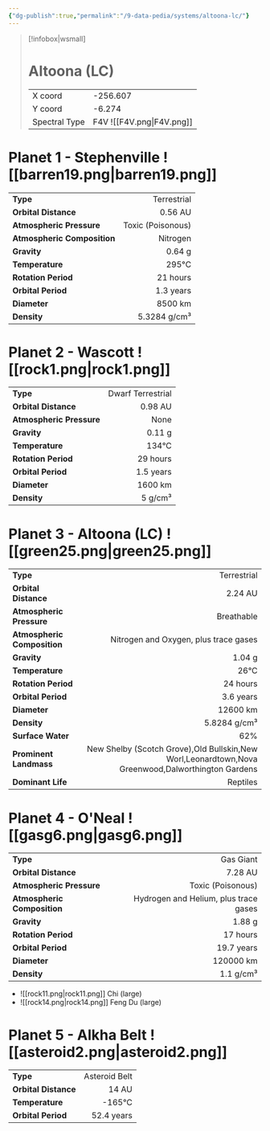```yaml
---
{"dg-publish":true,"permalink":"/9-data-pedia/systems/altoona-lc/"}
---
```


> [!infobox|wsmall]
> # Altoona (LC)
> | | |
> | - | - |
> | X coord | -256.607 |
> | Y coord| -6.274 |
> | Spectral Type | F4V ![[F4V.png\|F4V.png]] |

# Planet 1 - Stephenville ![[barren19.png\|barren19.png]]
|                             |                           |
| --------------------------- | -------------------------:|
| **Type**                    |             Terrestrial |
| **Orbital Distance**        |   0.56 AU |
| **Atmospheric Pressure**    |       Toxic (Poisonous) |
| **Atmospheric Composition** |      Nitrogen |
| **Gravity**                 |        0.64 g |
| **Temperature**             |    295°C |
| **Rotation Period**         |  21 hours |
| **Orbital Period** | 1.3 years |
| **Diameter**                |      8500 km | 
| **Density**                 |    5.3284 g/cm³ |





# Planet 2 - Wascott ![[rock1.png\|rock1.png]]
|                             |                           |
| --------------------------- | -------------------------:|
| **Type**                    |             Dwarf Terrestrial |
| **Orbital Distance**        |   0.98 AU |
| **Atmospheric Pressure**    |       None |
| **Gravity**                 |        0.11 g |
| **Temperature**             |    134°C |
| **Rotation Period**         |  29 hours |
| **Orbital Period** | 1.5 years |
| **Diameter**                |      1600 km | 
| **Density**                 |    5 g/cm³ |





# Planet 3 - Altoona (LC) ![[green25.png\|green25.png]]
|                             |                           |
| --------------------------- | -------------------------:|
| **Type**                    |             Terrestrial |
| **Orbital Distance**        |   2.24 AU |
| **Atmospheric Pressure**    |       Breathable |
| **Atmospheric Composition** |      Nitrogen and Oxygen, plus trace gases |
| **Gravity**                 |        1.04 g |
| **Temperature**             |    26°C |
| **Rotation Period**         |  24 hours |
| **Orbital Period** | 3.6 years |
| **Diameter**                |      12600 km | 
| **Density**                 |    5.8284 g/cm³ |
| **Surface Water**           |           62% | 
| **Prominent Landmass**      |         New Shelby (Scotch Grove),Old Bullskin,New Worl,Leonardtown,Nova Greenwood,Dalworthington Gardens | 
| **Dominant Life**           |         Reptiles |





# Planet 4 - O'Neal ![[gasg6.png\|gasg6.png]]
|                             |                           |
| --------------------------- | -------------------------:|
| **Type**                    |             Gas Giant |
| **Orbital Distance**        |   7.28 AU |
| **Atmospheric Pressure**    |       Toxic (Poisonous) |
| **Atmospheric Composition** |      Hydrogen and Helium, plus trace gases |
| **Gravity**                 |        1.88 g |
| **Rotation Period**         |  17 hours |
| **Orbital Period** | 19.7 years |
| **Diameter**                |      120000 km | 
| **Density**                 |    1.1 g/cm³ |



- ![[rock11.png\|rock11.png]] Chi (large)
- ![[rock14.png\|rock14.png]] Feng Du (large)


# Planet 5 - Alkha Belt ![[asteroid2.png\|asteroid2.png]]
|                             |                           |
| --------------------------- | -------------------------:|
| **Type**                    |             Asteroid Belt |
| **Orbital Distance**        |   14 AU |
| **Temperature**             |    -165°C |
| **Orbital Period** | 52.4 years |





